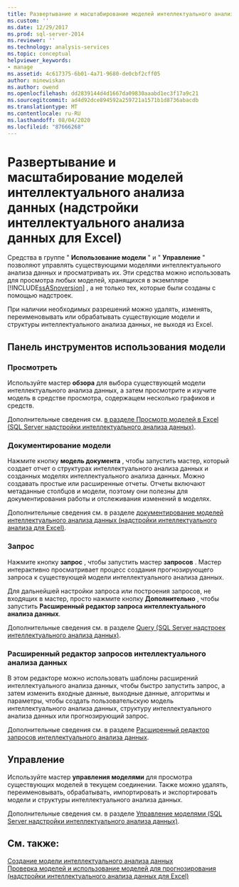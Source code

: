 ```yaml
---
title: Развертывание и масштабирование моделей интеллектуального анализа (надстройки интеллектуального анализа данных для Excel) | Документация Майкрософт
ms.custom: ''
ms.date: 12/29/2017
ms.prod: sql-server-2014
ms.reviewer: ''
ms.technology: analysis-services
ms.topic: conceptual
helpviewer_keywords:
- manage
ms.assetid: 4c617375-6b01-4a71-9680-de0cbf2cff05
author: minewiskan
ms.author: owend
ms.openlocfilehash: dd2839144d4d1667da09830aaabd1ec3f17a9c21
ms.sourcegitcommit: ad4d92dce894592a259721a1571b1d8736abacdb
ms.translationtype: MT
ms.contentlocale: ru-RU
ms.lasthandoff: 08/04/2020
ms.locfileid: "87666268"
---
```

# <a name="deploying-and-scaling-mining-models-data-mining-add-ins-for-excel"></a>Развертывание и масштабирование моделей интеллектуального анализа данных (надстройки интеллектуального анализа данных для Excel)
  Средства в группе " **Использование модели** " и " **Управление** " позволяют управлять существующими моделями интеллектуального анализа данных и просматривать их. Эти средства можно использовать для просмотра любых моделей, хранящихся в экземпляре [!INCLUDE[ssASnoversion](../includes/ssasnoversion-md.md)] , а не только тех, которые были созданы с помощью надстроек.  
  
 При наличии необходимых разрешений можно удалять, изменять, переименовывать или обрабатывать существующие модели и структуры интеллектуального анализа данных, не выходя из Excel.  
  
## <a name="model-usage-toolbar"></a>Панель инструментов использования модели  
  
### <a name="browse"></a>Просмотреть  
 Используйте мастер **обзора** для выбора существующей модели интеллектуального анализа данных, а затем просмотрите и изучите модель в средстве просмотра, содержащем несколько графиков и средств.  
  
 Дополнительные сведения см. [в разделе Просмотр моделей в Excel &#40;SQL Server надстройки интеллектуального анализа данных&#41;](browsing-models-in-excel-sql-server-data-mining-add-ins.md).  
  
### <a name="document-model"></a>Документирование модели  
 Нажмите кнопку **модель документа** , чтобы запустить мастер, который создает отчет о структурах интеллектуального анализа данных и созданных моделях интеллектуального анализа данных. Можно создавать простые или расширенные отчеты. Отчеты включают метаданные столбцов и модели, поэтому они полезны для документирования работы и отслеживания изменений в моделях.  
  
 Дополнительные сведения см. в разделе [документирование моделей интеллектуального анализа данных &#40;надстройки интеллектуального анализа для Excel&#41;](documenting-mining-models-data-mining-add-ins-for-excel.md).  
  
### <a name="query"></a>Запрос  
 Нажмите кнопку **запрос** , чтобы запустить мастер **запросов** . Мастер интерактивно просматривает процесс создания прогнозирующего запроса к существующей модели интеллектуального анализа данных.  
  
 Для дальнейшей настройки запроса или построения запросов, не входящих в мастер, просто нажмите кнопку **Дополнительно** , чтобы запустить **Расширенный редактор запроса интеллектуального анализа данных**.  
  
 Дополнительные сведения см. в разделе [Query &#40;SQL Server надстроек интеллектуального анализа данных&#41;](query-sql-server-data-mining-add-ins.md).  
  
### <a name="data-mining-advanced-query-editor"></a>Расширенный редактор запросов интеллектуального анализа данных  
 В этом редакторе можно использовать шаблоны расширений интеллектуального анализа данных, чтобы быстро запустить запрос, а затем изменить входные данные, выходные данные, алгоритмы и параметры, чтобы создать пользовательскую модель интеллектуального анализа данных, структуру интеллектуального анализа данных или прогнозирующий запрос.  
  
 Дополнительные сведения см. в разделе [Расширенный редактор запросов интеллектуального анализа данных](advanced-data-mining-query-editor.md).  
  
## <a name="management"></a>Управление  
 Используйте мастер **управления моделями** для просмотра существующих моделей в текущем соединении. Также можно удалять, переименовывать, обрабатывать, импортировать и экспортировать модели и структуры интеллектуального анализа данных.  
  
 Дополнительные сведения см. в разделе [Управление моделями &#40;SQL Server надстройки интеллектуального анализа данных&#41;](manage-models-sql-server-data-mining-add-ins.md).  
  
## <a name="see-also"></a>См. также:  
 [Создание модели интеллектуального анализа данных](creating-a-data-mining-model.md)   
 [Проверка моделей и использование моделей для прогнозирования &#40;надстройки интеллектуального анализа данных для Excel&#41;](validating-models-and-using-models-for-prediction-data-mining-add-ins-for-excel.md)  
  
  
